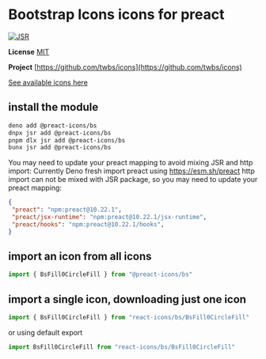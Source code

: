 # Bootstrap Icons icons for preact

[![JSR](https://jsr.io/badges/@preact-icons/bs)](https://jsr.io/@preact-icons/bs)

**License** [MIT](https://opensource.org/licenses/MIT)

**Project** [https://github.com/twbs/icons](https://github.com/twbs/icons)

[See available icons here](https://react-icons.deno.dev/bs)

## install the module

```bash
deno add @preact-icons/bs
dnpx jsr add @preact-icons/bs
pnpm dlx jsr add @preact-icons/bs
bunx jsr add @preact-icons/bs
```

You may need to update your preact mapping to avoid mixing JSR and http import:
Currently Deno fresh import preact using https://esm.sh/preact http import can not be mixed with JSR package, so you may need to update your preact mapping:
```json
{
 "preact": "npm:preact@10.22.1",
 "preact/jsx-runtime": "npm:preact@10.22.1/jsx-runtime",
 "preact/hooks": "npm:preact@10.22.1/hooks",
}
```

## import an icon from all icons

```ts
import { BsFill0CircleFill } from "@preact-icons/bs"
```

## import a single icon, downloading just one icon

```ts
import { BsFill0CircleFill } from "react-icons/bs/BsFill0CircleFill"
```

or using default export

```ts
import BsFill0CircleFill from "react-icons/bs/BsFill0CircleFill"
```

